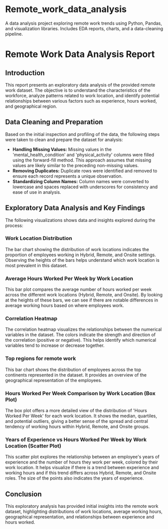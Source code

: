 # Remote_work_data_analysis
A data analysis project exploring remote work trends using Python, Pandas, and visualization libraries. Includes EDA reports, charts, and a data-cleaning pipeline.

# Remote Work Data Analysis Report

## Introduction

This report presents an exploratory data analysis of the provided remote work dataset. The objective is to understand the characteristics of the workforce, analyze patterns related to work location, and identify potential relationships between various factors such as experience, hours worked, and geographical region.

## Data Cleaning and Preparation

Based on the initial inspection and profiling of the data, the following steps were taken to clean and prepare the dataset for analysis:

*   **Handling Missing Values:** Missing values in the 'mental_health_condition' and 'physical_activity' columns were filled using the forward-fill method. This approach assumes that missing values are likely similar to the preceding non-missing values.
*   **Removing Duplicates:** Duplicate rows were identified and removed to ensure each record represents a unique observation.
*   **Standardizing Column Names:** Column names were converted to lowercase and spaces replaced with underscores for consistency and ease of use in analysis.

## Exploratory Data Analysis and Key Findings

The following visualizations shows data and insights explored during the process:

### Work Location Distribution

The bar chart showing the distribution of work locations indicates the proportion of employees working in Hybrid, Remote, and Onsite settings. Observing the heights of the bars helps understand which work location is most prevalent in this dataset.

### Average Hours Worked Per Week by Work Location

This bar plot compares the average number of hours worked per week across the different work locations (Hybrid, Remote, and Onsite). By looking at the heights of these bars, we can see if there are notable differences in average working hours based on where employees work.

### Correlation Heatmap

The correlation heatmap visualizes the relationships between the numerical variables in the dataset. The colors indicate the strength and direction of the correlation (positive or negative). This helps identify which numerical variables tend to increase or decrease together.

### Top regions for remote work

This bar chart shows the distribution of employees across the top continents represented in the dataset. It provides an overview of the geographical representation of the employees.

### Hours Worked Per Week Comparison by Work Location (Box Plot)

The box plot offers a more detailed view of the distribution of 'Hours Worked Per Week' for each work location. It shows the median, quartiles, and potential outliers, giving a better sense of the spread and central tendency of working hours within Hybrid, Remote, and Onsite groups.

### Years of Experience vs Hours Worked Per Week by Work Location (Scatter Plot)

This scatter plot explores the relationship between an employee's years of experience and the number of hours they work per week, colored by their work location. It helps visualize if there is a trend between experience and working hours and if this trend differs across Hybrid, Remote, and Onsite roles. The size of the points also indicates the years of experience.

## Conclusion 

This exploratory analysis has provided initial insights into the remote work dataset, highlighting distributions of work locations, average working hours, geographical representation, and relationships between experience and hours worked.
